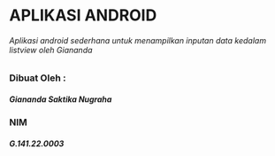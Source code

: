 # APLIKASI ANDROID
###### Aplikasi android sederhana untuk menampilkan inputan data kedalam listview oleh Giananda

### Dibuat Oleh :
##### Giananda Saktika Nugraha
### NIM
##### G.141.22.0003